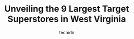 ---
layout: ampstory
image: https://i0.wp.com/paketmu.com/wp-content/uploads/2023/06/target-0-in-west-virginia-1686371344.jpeg?resize=640,853
author: techidn
featured: false
description: Explore the diverse Target Superstore scene in West Virginia, home to an incredible selection of 9 establishments catering to every taste. Whether youre in search of iconic favorites or und
title: Unveiling the 9 Largest Target Superstores in West Virginia
cover:
   title: Unveiling the 9 Largest Target Superstores in West Virginia
   subtitle: RICKPATE
   background: https://paketmu.com/wp-content/uploads/2023/06/target-0-in-west-virginia-1686371344.jpeg

pages: 
 - layout: thirds
   top: <h1>#1 Target</h1>
   bottom: "<p>Required team member to pay using cash at the self checkout...THEN WHAT IS THE POINT OF SELF CHECKOUT?! I mean COME ON PEOPLE! Ive had it and Im standing up for ALL OF </p>"
   background: https://paketmu.com/wp-content/uploads/2023/06/target-1-in-west-virginia-1686371344.jpeg
   backgroundblur: true
 - layout: thirds
   top: <h1>#2 Target</h1>
   bottom: "<p>Very limited selection of many items. Empty shelves galore. Wanted to purchase a standard ironing board cover, not one in the entire store. Self-check-out line a mile lon</p>"
   background: https://paketmu.com/wp-content/uploads/2023/06/target-2-in-west-virginia-1686371345.jpeg
   cta:
      link: https://paketmu.com/unveiling-the-9-largest-target-superstores-in-west-virginia/
      text: Unveiling the 9 Largest Target Superstores in West Virginia
 - layout: thirds
   top: <h1>#3 Target</h1>
   bottom: "<p>Target has really trendy clothes that are affordable. I usually go straight for the Womans Clearance racks & the deals Ive gotten are amazing. They also have the nicest</p>"
   background: https://paketmu.com/wp-content/uploads/2023/06/target-3-in-west-virginia-1686371345.jpeg
   cta:
      link: https://paketmu.com/unveiling-the-9-largest-target-superstores-in-west-virginia/
      text: Unveiling the 9 Largest Target Superstores in West Virginia
 - layout: thirds
   top: <h1>#4 Target</h1>
   bottom: "<p>5001 University Town Centre Dr, Morgantown, WV 26501, United States</p>"
   background: https://images.unsplash.com/photo-1595364397663-fca4f075d796?ixlib=rb-4.0.3&ixid=MnwxMjA3fDB8MHxwaG90by1wYWdlfHx8fGVufDB8fHx8&auto=format&fit=crop&w=640&h=853&q=80
   cta:
      link: https://paketmu.com/unveiling-the-9-largest-target-superstores-in-west-virginia/
      text: Unveiling the 9 Largest Target Superstores in West Virginia
 - layout: thirds
   top: <h1>#5 Target</h1>
   bottom: "<p>17213 Cole Rd, Hagerstown, MD 21740, United States</p>"
   background: https://images.unsplash.com/photo-1620421680010-0766ff230392?ixlib=rb-4.0.3&ixid=MnwxMjA3fDB8MHxwaG90by1wYWdlfHx8fGVufDB8fHx8&auto=format&fit=crop&w=640&h=853&q=80
   cta:
      link: https://paketmu.com/unveiling-the-9-largest-target-superstores-in-west-virginia/
      text: Unveiling the 9 Largest Target Superstores in West Virginia
 - layout: thirds
   top: <h1>#6 Target</h1>
   bottom: "<p>191 Market St, Winchester, VA 22603, United States</p>"
   background: https://images.unsplash.com/photo-1489648022186-8f49310909a0?ixlib=rb-4.0.3&ixid=MnwxMjA3fDB8MHxwaG90by1wYWdlfHx8fGVufDB8fHx8&auto=format&fit=crop&w=640&h=853&q=80
   cta:
      link: https://paketmu.com/unveiling-the-9-largest-target-superstores-in-west-virginia/
      text: Unveiling the 9 Largest Target Superstores in West Virginia
 - layout: thirds
   top: <h1>#7 Target</h1>
   bottom: "<p>2800 Meadowbrook Mall Rd, Bridgeport, WV 26330, United States</p>"
   background: https://plus.unsplash.com/premium_photo-1664640458616-3c74f8cb4589?ixlib=rb-4.0.3&ixid=MnwxMjA3fDB8MHxwaG90by1wYWdlfHx8fGVufDB8fHx8&auto=format&fit=crop&w=640&h=853&q=80
   cta:
      link: https://paketmu.com/unveiling-the-9-largest-target-superstores-in-west-virginia/
      text: Unveiling the 9 Largest Target Superstores in West Virginia
 - layout: thirds
   middle: Continue reading...
   background: https://images.unsplash.com/photo-1580610447943-1bfbef5efe07?ixlib=rb-4.0.3&ixid=MnwxMjA3fDB8MHxwaG90by1wYWdlfHx8fGVufDB8fHx8&auto=format&fit=crop&w=640&h=853&q=80
   cta:
      link: https://paketmu.com/unveiling-the-9-largest-target-superstores-in-west-virginia/
      text: Unveiling the 9 Largest Target Superstores in West Virginia
      
---